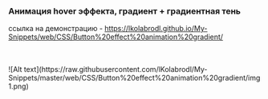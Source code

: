 ### Анимация hover эффекта, градиент + градиентная тень 

cсылка на демонстрацию - https://lkolabrodl.github.io/My-Snippets/web/CSS/Button%20effect%20animation%20gradient/

</br>
</br>
![Alt text](https://raw.githubusercontent.com/lKolabrodl/My-Snippets/master/web/CSS/Button%20effect%20animation%20gradient/img1.png)
